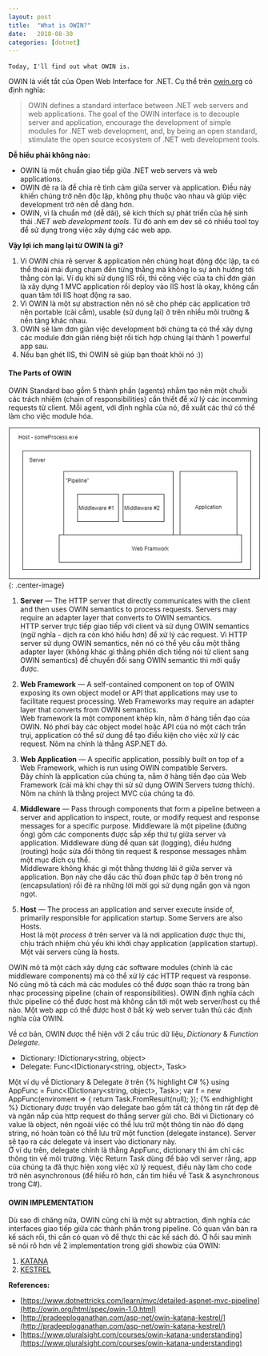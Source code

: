 ```yaml
---
layout: post
title:  "What is OWIN?"
date:   2018-08-30
categories: [dotnet]
---
```


`Today, I'll find out what OWIN is.`

OWIN là viết tắt của Open Web Interface for .NET. Cụ thể trên [owin.org][owin.org] có định nghĩa:
> OWIN defines a standard interface between .NET web servers and web applications. The goal of the OWIN interface is to decouple server and application, encourage the development of simple modules for .NET web development, and, by being an open standard, stimulate the open source ecosystem of .NET web development tools.

**Dễ hiểu phải không nào:**
- OWIN là một chuẩn giao tiếp giữa .NET web servers và web applications.
- OWIN đẻ ra là để chia rẽ tình cảm giữa server và application. Điều này khiến chúng trở nên độc lập, không phụ thuộc vào nhau và giúp việc development trở nên dễ dàng hơn.
- OWIN, vì là chuẩn mở (dễ dãi), sẽ kích thích sự phát triển của hệ sinh thái *.NET web development tools*. Từ đó anh em dev sẽ có nhiều tool toy để sử dụng trong việc xây dựng các web app.

**Vậy lợi ích mang lại từ OWIN là gì?**
1. Vì OWIN chia rẽ server & application nên chúng hoạt động độc lập, ta có thể thoải mái đụng chạm đến từng thằng mà không lo sự ảnh hưởng tới thằng còn lại.
Ví dụ khi sử dụng IIS rồi, thì công việc của ta chỉ đơn giản là xây dựng 1 MVC application rồi deploy vào IIS host là okay, không cần quan tâm tới IIS hoạt động ra sao.
2. Vì OWIN là một sự abstraction nên nó sẽ cho phép các application trở nên portable (cài cắm), usable (sử dụng lại) ở trên nhiều môi trường & nền tảng khác nhau.
3. OWIN sẽ làm đơn giản việc development bởi chúng ta có thể xây dựng các module đơn giản riêng biệt rồi tích hợp chúng lại thành 1 powerful app sau.
4. Nếu bạn ghét IIS, thì OWIN sẽ giúp bạn thoát khỏi nó :))

#### **The Parts of OWIN**  
OWIN Standard bao gồm 5 thành phần (agents) nhằm tạo nên một chuỗi các trách nhiệm (chain of responsibilities) cần thiết để xử lý các incomming requests từ client. Mỗi agent, với định nghĩa của nó, đề xuất các thứ có thể làm cho việc module hóa.

![owin-diagram][owin-diagram]{: .center-image}

1. **Server** — The HTTP server that directly communicates with the client and then uses OWIN semantics to process requests. Servers may require an adapter layer that converts to OWIN semantics.  
HTTP server trực tiếp giao tiếp với client và sử dụng OWIN semantics (ngữ nghĩa - dịch ra còn khó hiểu hơn) để xử lý các request. Vì HTTP server sử dụng OWIN semantics, nên nó có thể yêu cầu một thằng adapter layer (không khác gì thằng phiên dịch tiếng nói từ client sang OWIN semantics) để chuyển đổi sang OWIN semantic thì mới quẩy được.

2. **Web Framework** — A self-contained component on top of OWIN exposing its own object model or API that applications may use to facilitate request processing. Web Frameworks may require an adapter layer that converts from OWIN semantics.  
Web framework là một component khép kín, nằm ở hàng tiền đạo của OWIN. Nó phơi bày các object model hoặc API của nó một cách trần trụi, application có thể sử dung để tạo điều kiện cho việc xử lý các request. Nôm na chính là thằng ASP.NET đó.

3. **Web Application** — A specific application, possibly built on top of a Web Framework, which is run using OWIN compatible Servers.  
Đây chính là application của chúng ta, nằm ở hàng tiền đạo của Web Framework (cái mà khi chạy thì sử sử dụng OWIN Servers tương thích). Nôm na chính là thằng project MVC của chúng ta đó.

4. **Middleware** — Pass through components that form a pipeline between a server and application to inspect, route, or modify request and response messages for a specific purpose.
Middleware là một pipeline (đường ống) gồm các components được sắp xếp thứ tự giữa server và application. Middleware dùng để quan sát (logging), điều hướng (routing) hoặc sửa đổi thông tin request & response messages nhằm một mục đích cụ thể.  
Middleware không khác gì một thằng thương lái ở giữa server và application. Bọn này che dấu các thủ đoạn phức tạp ở bên trong nó (encapsulation) rồi đẻ ra những lời mời gọi sử dụng ngắn gọn và ngon ngọt.

5. **Host** — The process an application and server execute inside of, primarily responsible for application startup. Some Servers are also Hosts.  
Host là một *process* ở trên server và là nơi application được thực thi, chịu trách nhiệm chủ yếu khi khởi chạy application (application startup). Một vài servers cũng là hosts.

OWIN mô tả một cách xây dựng các software modules (chính là các middleware components) mà có thể xử lý các HTTP request và response. Nó cũng mô tả cách mà các modules có thể được soạn thảo ra trong bản nhạc processing pipeline (chain of responsibilities). OWIN định nghĩa cách thức pipeline có thể được host mà không cần tới một web server/host cụ thể nào. Một web app có thể được host ở bất kỳ web server tuân thủ các định nghĩa của OWIN.

Về cơ bản, OWIN được thể hiện với 2 cấu trúc dữ liệu, *Dictionary* & *Function Delegate*.   
* Dictionary: IDictionary<string, object>
* Delegate: Func<IDictionary<string, object>, Task>

Một ví dụ về Dictionary & Delegate ở trên
{% highlight C# %}
using AppFunc = Func<IDictionary<string, object>, Task>;
var f = new AppFunc(enviroment => {
    return Task.FromResult(null);
});
{% endhighlight %}
Dictionary được truyền vào delegate bao gồm tất cả thông tin rất đẹp đẽ và ngăn nắp của http request do thằng server gửi cho. Bởi vì Dictionary có value là object, nên ngoài việc có thể lưu trữ một thông tin nào đó dạng string, nó hoàn toàn có thể lưu trữ một function (delegate instance). Server sẽ tạo ra các delegate và insert vào dictionary này.   
Ở ví dụ trên, delegate chính là thằng AppFunc, dictionary thì ám chỉ các thông tin về môi trường. Việc Return Task dùng để bảo với server rằng, app của chúng ta đã thực hiện xong việc xử lý request, điều này làm cho code trở nên asynchronous (để hiểu rõ hơn, cần tìm hiểu về Task & asynchronous trong C#).

#### **OWIN IMPLEMENTATION**  
Dù sao đi chăng nữa, OWIN cũng chỉ là một sự abtraction, định nghĩa các interfaces giao tiếp giữa các thành phần trong pipeline. Có quan văn bàn ra kế sách rồi, thì cần có quan võ để thực thi các kế sách đó.
Ở hồi sau mình sẽ nói rõ hơn về 2 implementation trong giới showbiz của OWIN: 
1. [KATANA][katana]
2. [KESTREL][Kestrel]

**References:**  
* [https://www.dotnettricks.com/learn/mvc/detailed-aspnet-mvc-pipeline](http://owin.org/html/spec/owin-1.0.html)
* [http://pradeeploganathan.com/asp-net/owin-katana-kestrel/](http://pradeeploganathan.com/asp-net/owin-katana-kestrel/)
* [https://www.pluralsight.com/courses/owin-katana-understanding](https://www.pluralsight.com/courses/owin-katana-understanding)

[owin-1.0]:     http://owin.org/html/spec/owin-1.0.html
[owin.org]:     http://owin.org
[owin-diagram]: /static/img/OWIN.png
[katana]: https://github.com/aspnet/AspNetKatana
[Kestrel]:      https://github.com/aspnet/KestrelHttpServer
